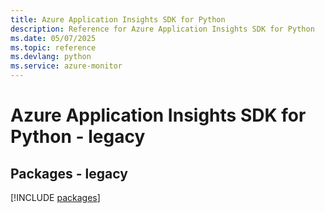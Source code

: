 ```yaml
---
title: Azure Application Insights SDK for Python
description: Reference for Azure Application Insights SDK for Python
ms.date: 05/07/2025
ms.topic: reference
ms.devlang: python
ms.service: azure-monitor
---
```

# Azure Application Insights SDK for Python - legacy
## Packages - legacy
[!INCLUDE [packages](application-insights-index.md)]